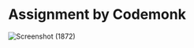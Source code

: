 # Assignment by Codemonk
![Screenshot (1872)](https://github.com/JayaKishnani/Assignment/assets/77244371/467d29f3-3bc2-4dda-b9c0-6aef6afd8e7d)

